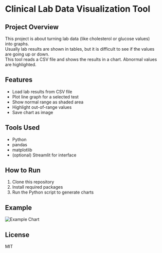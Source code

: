 # Clinical Lab Data Visualization Tool

## Project Overview
This project is about turning lab data (like cholesterol or glucose values) into graphs.  
Usually lab results are shown in tables, but it is difficult to see if the values are going up or down.  
This tool reads a CSV file and shows the results in a chart. Abnormal values are highlighted.

## Features
- Load lab results from CSV file  
- Plot line graph for a selected test  
- Show normal range as shaded area  
- Highlight out-of-range values  
- Save chart as image  

## Tools Used
- Python  
- pandas  
- matplotlib  
- (optional) Streamlit for interface  

## How to Run
1. Clone this repository  
2. Install required packages  
3. Run the Python script to generate charts  

## Example
![Example Chart](example_chart.png)



## License
MIT
